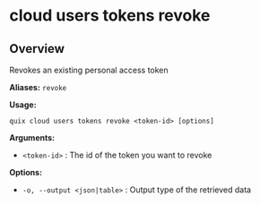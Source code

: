# cloud users tokens revoke

## Overview

Revokes an existing personal access token

**Aliases:** `revoke`

**Usage:**

```
quix cloud users tokens revoke <token-id> [options]
```

**Arguments:**

- `<token-id>` : The id of the token you want to revoke

**Options:**

- `-o, --output <json|table>` : Output type of the retrieved data


